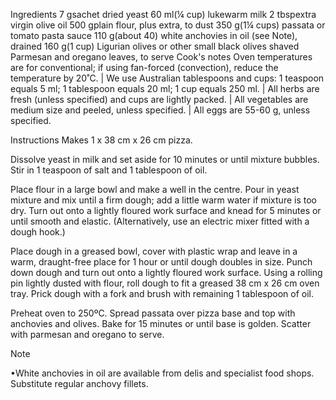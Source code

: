 Ingredients
7 gsachet dried yeast 
60 ml(¼ cup) lukewarm milk 
2 tbspextra virgin olive oil 
500 gplain flour, plus extra, to dust 
350 g(1¼ cups) passata or tomato pasta sauce 
110 g(about 40) white anchovies in oil (see Note), drained 
160 g(1 cup) Ligurian olives or other small black olives 
shaved Parmesan and oregano leaves, to serve
Cook's notes
Oven temperatures are for conventional; if using fan-forced (convection), reduce the temperature by 20˚C. | We use Australian tablespoons and cups: 1 teaspoon equals 5 ml; 1 tablespoon equals 20 ml; 1 cup equals 250 ml. | All herbs are fresh (unless specified) and cups are lightly packed. | All vegetables are medium size and peeled, unless specified. | All eggs are 55-60 g, unless specified.

Instructions
Makes 1 x 38 cm x 26 cm pizza. 

Dissolve yeast in milk and set aside for 10 minutes or until mixture bubbles. Stir in 1 teaspoon of salt and 1 tablespoon of oil.

Place flour in a large bowl and make a well in the centre. Pour in yeast mixture and mix until a firm dough; add a little warm water if mixture is too dry. Turn out onto a lightly floured work surface and knead for 5 minutes or until smooth and elastic. (Alternatively, use an electric mixer fitted with a dough hook.)

Place dough in a greased bowl, cover with plastic wrap and leave in a warm, draught-free place for 1 hour or until dough doubles in size. Punch down dough and turn out onto a lightly floured work surface. Using a rolling pin lightly dusted with flour, roll dough to fit a greased 38 cm x 26 cm oven tray. Prick dough with a fork and brush with remaining 1 tablespoon of oil.

Preheat oven to 250ºC. Spread passata over pizza base and top with anchovies and olives. Bake for 15 minutes or until base is golden. Scatter with parmesan and oregano to serve.

 

Note

•White anchovies in oil are available from delis and specialist food shops. Substitute regular anchovy fillets.
